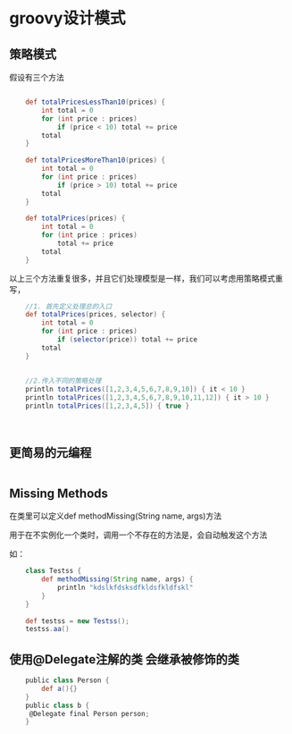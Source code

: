 # groovy设计模式

## 策略模式

假设有三个方法
```groovy

    def totalPricesLessThan10(prices) {
        int total = 0
        for (int price : prices)
            if (price < 10) total += price
        total
    }
    
    def totalPricesMoreThan10(prices) {
        int total = 0
        for (int price : prices)
            if (price > 10) total += price
        total
    }
    
    def totalPrices(prices) {
        int total = 0
        for (int price : prices)
            total += price
        total
    }
```
以上三个方法重复很多，并且它们处理模型是一样，我们可以考虑用策略模式重写，


```groovy
    //1. 首先定义处理总的入口
    def totalPrices(prices, selector) {
        int total = 0
        for (int price : prices)
            if (selector(price)) total += price
        total
    }
    
   
    //2.传入不同的策略处理 
    println totalPrices([1,2,3,4,5,6,7,8,9,10]) { it < 10 }
    println totalPrices([1,2,3,4,5,6,7,8,9,10,11,12]) { it > 10 }
    println totalPrices([1,2,3,4,5]) { true }
   
    
```


## 更简易的元编程

```groovy


```

## Missing Methods

在类里可以定义def methodMissing(String name, args)方法

用于在不实例化一个类时，调用一个不存在的方法是，会自动触发这个方法

如：

```groovy
    class Testss {
        def methodMissing(String name, args) {
            println "kdslkfdsksdfkldsfkldfskl"
        }
    }
    
    def testss = new Testss();
    testss.aa()

```

## 使用@Delegate注解的类 会继承被修饰的类

```groovy
    public class Person {
        def a(){}
    }
    public class b {
     @Delegate final Person person;
    }
```

